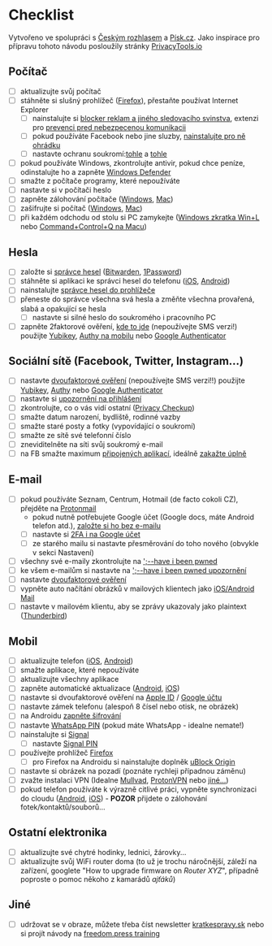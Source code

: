 # Checklist

Vytvořeno ve spolupráci s [Českým rozhlasem](https://www.irozhlas.cz/) a [Písk.cz](https://pisk.cz/). Jako inspirace pro přípravu tohoto návodu posloužily stránky [PrivacyTools.io](https://www.privacytools.io/)

## Počítač

- [ ] aktualizujte svůj počítač
- [ ] stáhněte si slušný prohlížeč ([Firefox](https://www.mozilla.org/en-US/firefox/new/)), přestaňte používat Internet Explorer
  - [ ] nainstalujte si [blocker reklam a jiného sledovacího svinstva](https://addons.mozilla.org/en-US/firefox/addon/ublock-origin/), extenzi pro [prevenci pred nebezpecenou komunikacii](https://www.eff.org/https-everywhere)
  - [ ] pokud používáte Facebook nebo jine sluzby, [nainstalujte pro ně ohrádku](https://addons.mozilla.org/en-US/firefox/addon/temporary-containers/)
  - [ ] nastavte ochranu soukromí:[tohle](https://restoreprivacy.com/firefox-privacy/) a [tohle](https://www.howtogeek.com/102032/how-to-optimize-mozilla-firefox-for-maximum-privacy/)
- [ ] pokud používáte Windows, zkontrolujte antivir, pokud chce peníze, odinstalujte ho a zapněte [Windows Defender](https://docs.microsoft.com/en-us/intune-user-help/turn-on-defender-windows)
- [ ] smažte z počítače programy, které nepoužíváte
- [ ] nastavte si v počítači heslo
- [ ] zapněte zálohování počítače ([Windows](https://support.microsoft.com/en-us/help/17143), [Mac](https://support.apple.com/en-us/HT201250))
- [ ] zašifrujte si počítač ([Windows](https://www.howtogeek.com/192894/how-to-set-up-bitlocker-encryption-on-windows/), [Mac](https://support.apple.com/en-us/HT204837))
- [ ] při každém odchodu od stolu si PC zamykejte ([Windows zkratka Win+L](http://www.zeigen.com/shortcuts/2007/03/16/lock/) nebo [Command+Control+Q na Macu](https://support.apple.com/en-us/HT201236))

## Hesla

- [ ] založte si [správce hesel](https://bitwarden.com/) ([Bitwarden](https://bitwarden.com/), [1Password](https://1password.com/))
- [ ] stáhněte si aplikaci ke správci hesel do telefonu ([iOS](https://apps.apple.com/app/bitwarden-free-password-manager/id1137397744), [Android](https://play.google.com/store/apps/details?id=com.x8bit.bitwarden&hl=en_US))
- [ ] nainstalujte [správce hesel do prohlížeče](https://addons.mozilla.org/en-US/firefox/addon/bitwarden-password-manager/)
- [ ] přeneste do správce všechna svá hesla a změňte všechna provařená, slabá a opakující se hesla
  - [ ] nastavte si silné heslo do soukromého i pracovního PC
- [ ] zapněte 2faktorové ověření, [kde to jde](https://twofactorauth.org/) (nepoužívejte SMS verzi!) použijte [Yubikey](https://www.yubico.com/), [Authy na mobilu](https://authy.com/) nebo [Google Authenticator](https://google-authenticator.com)

## Sociální sítě (Facebook, Twitter, Instagram...)

- [ ] nastavte [dvoufaktorové ověření](https://www.facebook.com/help/148233965247823/) (nepoužívejte SMS verzi!!) použijte [Yubikey](https://www.yubico.com/works-with-yubikey/catalog/facebook/), [Authy](https://authy.com/guides/facebook/) nebo [Google Authenticator](https://google-authenticator.com)
- [ ] nastavte si [upozornění na přihlášení](https://www.facebook.com/help/162968940433354)
- [ ] zkontrolujte, co o vás vidí ostatní ([Privacy Checkup](https://www.facebook.com/help/443357099140264))
- [ ] smažte datum narození, bydliště, rodinné vazby
- [ ] smažte staré posty a fotky (vypovídající o soukromí)
- [ ] smažte ze sítě své telefonní číslo
- [ ] zneviditelněte na síti svůj soukromý e-mail
- [ ] na FB smažte maximum [připojených aplikací](https://www.facebook.com/help/170585223002660), ideálně [zakažte úplně](https://www.facebook.com/help/211829542181913/)

## E-mail

- [ ] pokud používáte Seznam, Centrum, Hotmail (de facto cokoli CZ), přejděte na [Protonmail](https://protonmail.com/)
  - pokud nutně potřebujete Google účet (Google docs, máte Android telefon atd.), [založte si ho bez e-mailu](https://www.wikihow.com/Make-a-Google-Account-Without-Gmail)
  - [ ] nastavte si [2FA i na Google účet](https://www.google.com/landing/2step/)
  - [ ] ze starého mailu si nastavte přesměrování do toho nového (obvykle v sekci Nastavení)
- [ ] všechny své e-maily zkontrolujte na [';--have i been pwned](https://haveibeenpwned.com/)
- [ ] ke všem e-mailům si nastavte na [';--have i been pwned upozornění](https://haveibeenpwned.com/NotifyMe)
- [ ] nastavte [dvoufaktorové ověření](https://protonmail.com/support/knowledge-base/two-factor-authentication/)
- [ ] vypněte auto načítání obrázků v mailových klientech jako [iOS/Android Mail](https://www.theverge.com/2019/7/3/20680903/email-pixel-trackers-how-to-stop-images-automatic-download)
- [ ] nastavte v mailovém klientu, aby se zprávy ukazovaly jako plaintext ([Thunderbird](https://www.lifewire.com/plain-text-message-thunderbird-1173199))

## Mobil

- [ ] aktualizujte telefon ([iOS](https://support.apple.com/en-us/HT204204), [Android](https://support.google.com/android/answer/7680439?hl=en))
- [ ] smažte aplikace, které nepoužíváte
- [ ] aktualizujte všechny aplikace
- [ ] zapněte automatické aktualizace ([Android](https://support.google.com/googleplay/answer/113412?hl=en), [iOS](https://support.apple.com/en-us/HT202180))
- [ ] nastavte si dvoufaktorové ověření na [Apple ID](https://support.apple.com/en-us/HT204915) / [Google účtu](https://www.google.com/landing/2step/)
- [ ] nastavte zámek telefonu (alespoň 8 čísel nebo otisk, ne obrázek)
- [ ] na Androidu [zapněte šifrování](https://support.google.com/pixelphone/answer/2844831?hl=en)
- [ ] nastavte [WhatsApp PIN](https://faq.whatsapp.com/en/android/26000021) (pokud máte WhatsApp - idealne nemate!)
- [ ] nainstalujte si [Signal](https://www.signal.org/)
  - [ ] nastavte [Signal PIN](https://medium.com/@mshelton/locking-down-signal-d71678f653d3)
- [ ] používejte prohlížeč [Firefox](https://www.mozilla.org/en-US/firefox/mobile/)
  - [ ] pro Firefox na Androidu si nainstalujte doplněk [uBlock Origin](https://addons.mozilla.org/en-US/firefox/addon/ublock-origin/)
- [ ] nastavte si obrázek na pozadí (poznáte rychleji případnou záměnu)
- [ ] zvažte instalaci VPN (Idealne [Mullvad](https://mullvad.net/en/), [ProtonVPN](https://protonvpn.com/) nebo [jiné...](https://www.privacytools.io/providers/vpn/))
- [ ] pokud telefon používáte k výrazně citlivé práci, vypněte synchronizaci do cloudu ([Android](https://cloud.google.com/service-usage/docs/enable-disable), [iOS](https://www.lifewire.com/turn-off-icloud-on-iphone-4580233)) - **POZOR** přijdete o zálohování fotek/kontaktů/souborů...

## Ostatní elektronika

- [ ] aktualizujte své chytré hodinky, lednici, žárovky...
- [ ] aktualizujte svůj WiFi router doma (to už je trochu náročnější, záleží na zařízení, googlete "How to upgrade firmware on _Router XYZ_", případně poproste o pomoc někoho z kamarádů _ajťáků_)

## Jiné

- [ ] udržovat se v obraze, můžete třeba číst newsletter [kratkespravy.sk](https://www.kratkespravy.sk/) nebo si projít návody na [freedom.press training](https://freedom.press/training/)
